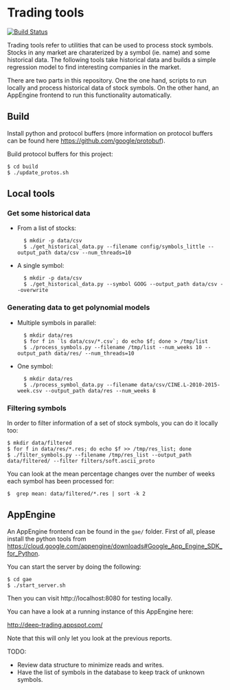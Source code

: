 # Trading tools

[![Build Status](https://travis-ci.org/xavigonzalvo/stock-trigger.svg)](https://travis-ci.org/xavigonzalvo/stock-trigger)

Trading tools refer to utilities that can be used to process stock
symbols. Stocks in any market are charaterized by a symbol (ie. name)
and some historical data. The following tools take historical data and
builds a simple regression model to find interesting companies in the
market.

There are two parts in this repository. One the one hand, scripts to
run locally and process historical data of stock symbols. On the other
hand, an AppEngine frontend to run this functionality automatically.

## Build

Install python and protocol buffers (more information on protocol
buffers can be found here https://github.com/google/protobuf).

Build protocol buffers for this project:

    $ cd build
    $ ./update_protos.sh

## Local tools

### Get some historical data

* From a list of stocks:

        $ mkdir -p data/csv
        $ ./get_historical_data.py --filename config/symbols_little --output_path data/csv --num_threads=10

* A single symbol:

        $ mkdir -p data/csv
        $ ./get_historical_data.py --symbol GOOG --output_path data/csv --overwrite


### Generating data to get polynomial models

* Multiple symbols in parallel:

        $ mkdir data/res
        $ for f in `ls data/csv/*.csv`; do echo $f; done > /tmp/list
        $ ./process_symbols.py --filename /tmp/list --num_weeks 10 --output_path data/res/ --num_threads=10
   
* One symbol:

        $ mkdir data/res
        $ ./process_symbol_data.py --filename data/csv/CINE.L-2010-2015-week.csv --output_path data/res --num_weeks 8


### Filtering symbols

In order to filter information of a set of stock symbols, you can do
it locally too:

    $ mkdir data/filtered
    $ for f in data/res/*.res; do echo $f >> /tmp/res_list; done
    $ ./filter_symbols.py --filename /tmp/res_list --output_path data/filtered/ --filter filters/soft.ascii_proto

You can look at the mean percentage changes over the number of weeks
each symbol has been processed for:

    $  grep mean: data/filtered/*.res | sort -k 2

## AppEngine

An AppEngine frontend can be found in the `gae/` folder. First of all,
please install the python tools from
https://cloud.google.com/appengine/downloads#Google_App_Engine_SDK_for_Python.

You can start the server by doing the following:

    $ cd gae
    $ ./start_server.sh

Then you can visit http://localhost:8080 for testing locally.

You can have a look at a running instance of this AppEngine here:

http://deep-trading.appspot.com/

Note that this will only let you look at the previous reports.

TODO:

- Review data structure to minimize reads and writes.
- Have the list of symbols in the database to keep track of unknown symbols.
